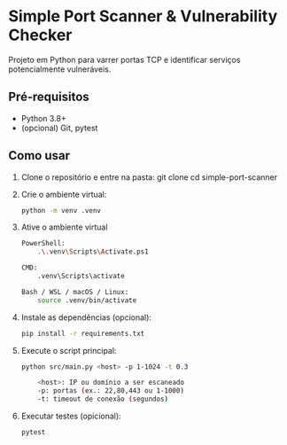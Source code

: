# Simple Port Scanner & Vulnerability Checker

Projeto em Python para varrer portas TCP e identificar serviços potencialmente vulneráveis.


## Pré‑requisitos
- Python 3.8+  
- (opcional) Git, pytest

## Como usar

1. Clone o repositório e entre na pasta:
   git clone <repo-url>
   cd simple-port-scanner

2. Crie o ambiente virtual:
    ```bash
    python -m venv .venv

3. Ative o ambiente virtual
    ```bash
    PowerShell:
        .\.venv\Scripts\Activate.ps1

    CMD:
        .venv\Scripts\activate

    Bash / WSL / macOS / Linux:
        source .venv/bin/activate

4. Instale as dependências (opcional): 
    ```bash
    pip install -r requirements.txt

5. Execute o script principal:
    ```bash
    python src/main.py <host> -p 1-1024 -t 0.3

        <host>: IP ou domínio a ser escaneado
        -p: portas (ex.: 22,80,443 ou 1-1000)
        -t: timeout de conexão (segundos)

6. Executar testes (opicional):
    ```bash
    pytest
